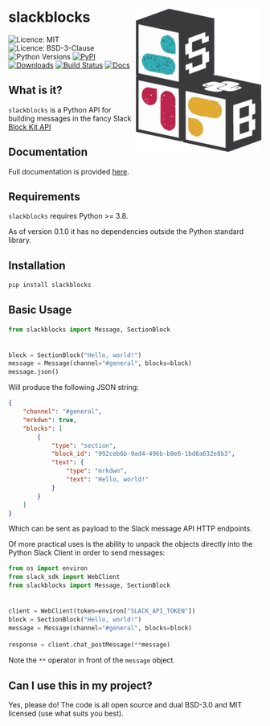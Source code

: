 # slackblocks <img src="https://github.com/nicklambourne/slackblocks/raw/master/docs_src/img/sb.png" align="right" width="250px"/>

![Licence: MIT](https://img.shields.io/badge/License-MIT-green.svg)
![Licence: BSD-3-Clause](https://img.shields.io/badge/License-BSD_3_Clause-green.svg)
![Python Versions](https://img.shields.io/pypi/pyversions/slackblocks)
[![PyPI](https://img.shields.io/pypi/v/slackblocks?color=yellow&label=PyPI&logo=python&logoColor=white)](https://pypi.org/project/slackblocks/#history)
[![Downloads](https://static.pepy.tech/badge/slackblocks)](https://pepy.tech/project/slackblocks)
[![Build Status](https://github.com/nicklambourne/slackblocks/actions/workflows/unit-tests.yml/badge.svg?branch=master)](https://github.com/nicklambourne/slackblocks/actions)
[![Docs](https://img.shields.io/badge/Docs-8A2BE2.svg)](https://nicklambourne.github.io/slackblocks)

## What is it?
`slackblocks` is a Python API for building messages in the fancy Slack [Block Kit API](https://api.slack.com/block-kit)

## Documentation
Full documentation is provided [here](https://nicklambourne.github.io/slackblocks/latest/).

## Requirements
`slackblocks` requires Python >= 3.8.

As of version 0.1.0 it has no dependencies outside the Python standard library.

## Installation
```bash
pip install slackblocks
```

## Basic Usage
```python
from slackblocks import Message, SectionBlock


block = SectionBlock("Hello, world!")
message = Message(channel="#general", blocks=block)
message.json()

```

Will produce the following JSON string:
```json
{
    "channel": "#general",
    "mrkdwn": true,
    "blocks": [
        {
            "type": "section",
            "block_id": "992ceb6b-9ad4-496b-b8e6-1bd8a632e8b3",
            "text": {
                "type": "mrkdwn",
                "text": "Hello, world!"
            }
        }
    ]
}
```
Which can be sent as payload to the Slack message API HTTP endpoints.

Of more practical uses is the ability to unpack the objects directly into 
the Python Slack Client in order to send messages:
```python
from os import environ
from slack_sdk import WebClient
from slackblocks import Message, SectionBlock


client = WebClient(token=environ["SLACK_API_TOKEN"])
block = SectionBlock("Hello, world!")
message = Message(channel="#general", blocks=block)

response = client.chat_postMessage(**message)
```

Note the `**` operator in front of the `message` object.

## Can I use this in my project?
Yes, please do! The code is all open source and dual BSD-3.0 and MIT licensed
    (use what suits you best).

